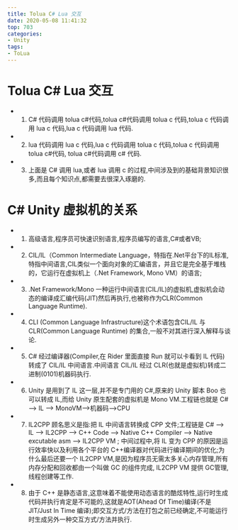 ```yaml
---
title: Tolua C# Lua 交互
date: 2020-05-08 11:41:32
top: 703
categories:
- Unity
tags:
- ToLua
---
```


# Tolua C# Lua 交互

* 1. C# 代码调用 tolua c#代码,tolua c#代码调用 tolua c 代码,tolua c 代码调用 lua c 代码,lua c 代码调用 lua 代码.
* 2. lua 代码调用 lua c 代码,lua c 代码调用 tolua c 代码,tolua c 代码调用 tolua c#代码, tolua c#代码调用 c# 代码.
* 3. 上面是 C# 调用 lua,或者 lua 调用 c 的过程,中间涉及到的基础背景知识很多,而且每个知识点,都需要去很深入琢磨的.

# C# Unity 虚拟机的关系
* 1. 高级语言,程序员可快速识别语言,程序员编写的语言,C#或者VB;
* 2. CIL/IL（Common Intermediate Language，特指在.Net平台下的IL标准,特指中间语言,CIL类似一个面向对象的汇编语言，并且它是完全基于堆栈的，它运行在虚拟机上（.Net Framework, Mono VM）的语言;         
* 3. .Net Framework/Mono 一种运行中间语言(CIL/IL)的虚拟机,虚拟机会动态的编译成汇编代码(JIT)然后再执行,也被称作为CLR(Common Language Runtime).
* 4. CLI (Common Language Infrastructure)这个术语包含CIL/IL 与 CLR(Common Language Runtime) 的集合,一般不对其进行深入解释与谈论.
* 5. C# 经过编译器(Compiler,在 Rider 里面直接 Run 就可以卡看到 IL 代码)转成了 CIL/IL 中间语言.中间语言 CIL/IL 经过 CLR(也就是虚拟机)转成二进制(0101)机器码执行.
* 6. Unity 是用到了 IL 这一层,并不是专门用的 C#,原来的 Unity 脚本 Boo 也可以转成 IL,而给 Unity 原生配套的虚拟机是 Mono VM.工程链也就是 C# --> IL --> MonoVM-->机器码-->CPU
* 7. IL2CPP 顾名思义是指:把 IL 中间语言转换成 CPP 文件;工程链是 C# --> IL  --> IL2CPP --> C++ Code --> Native C++ Compiler --> Native excutable asm --> IL2CPP VM ; 中间过程中,将 IL 变为 CPP 的原因是运行效率快以及利用各个平台的 C++编译器对代码进行编译期间的优化;为什么最后还要一个 IL2CPP VM,是因为程序员无需太多关心内存管理,所有内存分配和回收都由一个叫做 GC 的组件完成, IL2CPP VM 提供 GC管理,线程创建等工作.
* 8. 由于 C++ 是静态语言,这意味着不能使用动态语言的酷炫特性,运行时生成代码并执行肯定是不可能的,这就是AOT(Ahead Of Time)编译(不是 JIT/Just In Time 编译);即交互方式/方法在打包之前已经确定,不可能运行时生成另外一种交互方式/方法并执行.